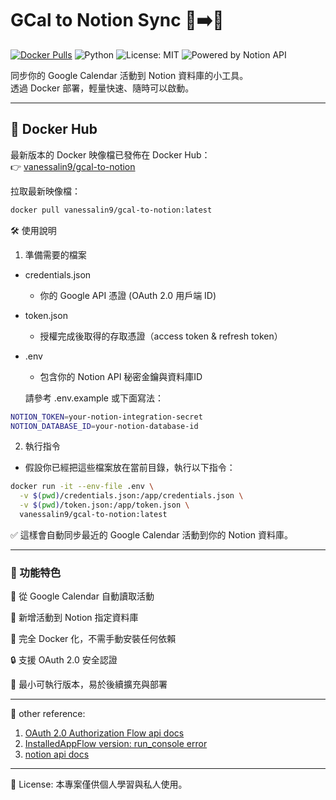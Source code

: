 # GCal to Notion Sync 📅➡️📒

[![Docker Pulls](https://img.shields.io/docker/pulls/vanessalin9/gcal-to-notion)](https://hub.docker.com/r/vanessalin9/gcal-to-notion)
![Python](https://img.shields.io/badge/Python-3.11-blue)
![License: MIT](https://img.shields.io/badge/License-MIT-green.svg)
![Powered by Notion API](https://img.shields.io/badge/Powered%20by-Notion%20API-black)

同步你的 Google Calendar 活動到 Notion 資料庫的小工具。  
透過 Docker 部署，輕量快速、隨時可以啟動。

---

## 🚀 Docker Hub

最新版本的 Docker 映像檔已發佈在 Docker Hub：  
👉 [vanessalin9/gcal-to-notion](https://hub.docker.com/r/vanessalin9/gcal-to-notion)

拉取最新映像檔：

```bash
docker pull vanessalin9/gcal-to-notion:latest
```

🛠️ 使用說明
1. 準備需要的檔案
- credentials.json
  - 你的 Google API 憑證 (OAuth 2.0 用戶端 ID)
- token.json
  - 授權完成後取得的存取憑證（access token & refresh token）
- .env
  - 包含你的 Notion API 秘密金鑰與資料庫ID
   
  請參考 .env.example 或下面寫法：
```bash
NOTION_TOKEN=your-notion-integration-secret
NOTION_DATABASE_ID=your-notion-database-id
```
2. 執行指令
- 假設你已經把這些檔案放在當前目錄，執行以下指令：
```bash
docker run -it --env-file .env \
  -v $(pwd)/credentials.json:/app/credentials.json \
  -v $(pwd)/token.json:/app/token.json \
  vanessalin9/gcal-to-notion:latest
```
✅
這樣會自動同步最近的 Google Calendar 活動到你的 Notion 資料庫。

---

### 📄 功能特色
📅 從 Google Calendar 自動讀取活動

📝 新增活動到 Notion 指定資料庫

🐳 完全 Docker 化，不需手動安裝任何依賴

🔒 支援 OAuth 2.0 安全認證

🎯 最小可執行版本，易於後續擴充與部署

---

📝 other reference:
1. [OAuth 2.0 Authorization Flow api docs](https://google-auth-oauthlib.readthedocs.io/en/latest/reference/google_auth_oauthlib.flow.html#google_auth_oauthlib.flow.InstalledAppFlow)
2. [InstalledAppFlow version: run_console error](https://stackoverflow.com/questions/75602866/google-oauth-attributeerror-installedappflow-object-has-no-attribute-run-co)
3. [notion api docs](https://developers.notion.com/reference/page-property-values)

---

📄 License:
本專案僅供個人學習與私人使用。
